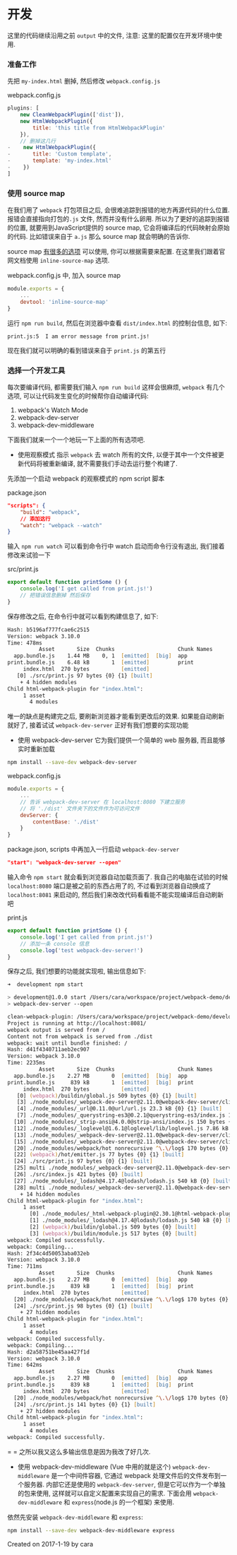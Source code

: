 # 开发
这里的代码继续沿用之前 `output` 中的文件, 注意: 这里的配置仅在开发环境中使用.

### 准备工作
先把 `my-index.html` 删掉, 然后修改 `webpack.config.js`

webpack.config.js
```js
plugins: [
    new CleanWebpackPlugin(['dist']),
    new HtmlWebpackPlugin({
        title: 'this title from HtmlWebpackPlugin'
    }),
    // 删掉这几行
-    new HtmlWebpackPlugin({
-       title: 'Custom template',
-       template: 'my-index.html'
-    })
]
```

### 使用 source map
在我们用了 `webpack` 打包项目之后, 会很难追踪到报错的地方再源代码的什么位置. 报错会直接指向打包的`.js` 文件, 然而并没有什么卵用. 所以为了更好的追踪到报错的位置, 就要用到JavaScript提供的 source map, 它会将编译后的代码映射会原始的代码. 比如错误来自于 `a.js` 那么 source map 就会明确的告诉你.

source map [有很多的选项](https://doc.webpack-china.org/configuration/devtool) 可以使用, 你可以根据需要来配置. 在这里我们跟着官网文档使用 `inline-source-map` 选项.

webpack.config.js 中, 加入 source map
```js
module.exports = {
    ...
    devtool: 'inline-source-map'
}
```

运行 `npm run build`, 然后在浏览器中查看 `dist/index.html` 的控制台信息, 如下:
```shell
print.js:5  I am error message from print.js!
```

现在我们就可以明确的看到错误来自于 `print.js` 的第五行

### 选择一个开发工具
每次要编译代码, 都需要我们输入 `npm run build` 这样会很麻烦, `webpack` 有几个选项, 可以让代码发生变化的时候帮你自动编译代码: 

1. webpack's Watch Mode
2. webpack-dev-server
3. webpack-dev-middleware

下面我们就来一个一个地玩一下上面的所有选项吧.

- 使用观察模式
指示 `webpack` 去 watch 所有的文件, 以便于其中一个文件被更新代码将被重新编译, 就不需要我们手动去运行整个构建了.

先添加一个启动 webpack 的观察模式的 npm script 脚本

package.json
```json
"scripts": {
    "build": "webpack",
    // 添加这行
    "watch": "webpack --watch"
}
```

输入 `npm run watch` 可以看到命令行中 watch 启动而命令行没有退出, 我们接着修改来试验一下

src/print.js
```js
export default function printSome () {
    console.log('I get called from print.js!')
    // 把错误信息删掉 然后保存
}
```

保存修改之后, 在命令行中就可以看到构建信息了, 如下:
```zsh
Hash: b5196af777fcae6c2515
Version: webpack 3.10.0
Time: 478ms
          Asset       Size  Chunks                    Chunk Names
  app.bundle.js    1.44 MB    0, 1  [emitted]  [big]  app
print.bundle.js    6.48 kB       1  [emitted]         print
     index.html  270 bytes          [emitted]
   [0] ./src/print.js 97 bytes {0} {1} [built]
    + 4 hidden modules
Child html-webpack-plugin for "index.html":
     1 asset
       4 modules
```

唯一的缺点是构建完之后, 要刷新浏览器才能看到更改后的效果. 如果能自动刷新就好了, 接着试试 `webpack-dev-server` 正好有我们想要的实现功能

- 使用 webpack-dev-server
它为我们提供一个简单的 web 服务器, 而且能够实时重新加载

```zsh
npm install --save-dev webpack-dev-server
```

webpack.config.js
```js
module.exports = {
    ...
    // 告诉 webpack-dev-server 在 localhost:8080 下建立服务
    // 将 './dist' 文件夹下的文件作为可访问文件
    devServer: {
        contentBase: './dist'
    }
}
```

package.json, scripts 中再加入一行启动 `webpack-dev-server`
```json
"start": "webpack-dev-server --open"
```

输入命令 `npm start` 就会看到浏览器自动加载页面了. 我自己的电脑在试验的时候 `localhost:8080` 端口是被之前的东西占用了的, 不过看到浏览器自动换成了 `localhost:8081` 来启动的, 然后我们来改改代码看看能不能实现编译后自动刷新吧

print.js
```js
export default function printSome () {
    console.log('I get called from print.js!')
    // 添加一条 console 信息
    console.log('test webpack-dev-server!')
}
```

保存之后, 我们想要的功能就实现啦, 输出信息如下:
```zsh
➜  development npm start

> development@1.0.0 start /Users/cara/workspace/project/webpack-demo/development
> webpack-dev-server --open

clean-webpack-plugin: /Users/cara/workspace/project/webpack-demo/development/dist has been removed.
Project is running at http://localhost:8081/
webpack output is served from /
Content not from webpack is served from ./dist
webpack: wait until bundle finished: /
Hash: d41f4340711aeb2ec907
Version: webpack 3.10.0
Time: 2235ms
          Asset       Size  Chunks                    Chunk Names
  app.bundle.js    2.27 MB       0  [emitted]  [big]  app
print.bundle.js     839 kB       1  [emitted]  [big]  print
     index.html  270 bytes          [emitted]
   [0] (webpack)/buildin/global.js 509 bytes {0} {1} [built]
   [3] ./node_modules/_webpack-dev-server@2.11.0@webpack-dev-server/client?http://localhost:8081 7.91 kB {0}{1} [built]
   [4] ./node_modules/_url@0.11.0@url/url.js 23.3 kB {0} {1} [built]
   [7] ./node_modules/_querystring-es3@0.2.1@querystring-es3/index.js 127 bytes {0} {1} [built]
  [10] ./node_modules/_strip-ansi@4.0.0@strip-ansi/index.js 150 bytes {0} {1} [built]
  [12] ./node_modules/_loglevel@1.6.1@loglevel/lib/loglevel.js 7.86 kB {0} {1} [built]
  [13] ./node_modules/_webpack-dev-server@2.11.0@webpack-dev-server/client/socket.js 1.08 kB {0} {1} [built]
  [15] ./node_modules/_webpack-dev-server@2.11.0@webpack-dev-server/client/overlay.js 3.67 kB {0} {1} [built]
  [20] ./node_modules/webpack/hot nonrecursive ^\.\/log$ 170 bytes {0} {1} [built]
  [22] (webpack)/hot/emitter.js 77 bytes {0} {1} [built]
  [24] ./src/print.js 97 bytes {0} {1} [built]
  [25] multi ./node_modules/_webpack-dev-server@2.11.0@webpack-dev-server/client?http://localhost:8081 ./src/index.js 40 bytes {0} [built]
  [26] ./src/index.js 421 bytes {0} [built]
  [27] ./node_modules/_lodash@4.17.4@lodash/lodash.js 540 kB {0} [built]
  [28] multi ./node_modules/_webpack-dev-server@2.11.0@webpack-dev-server/client?http://localhost:8081 ./src/print.js 40 bytes {1} [built]
    + 14 hidden modules
Child html-webpack-plugin for "index.html":
     1 asset
       [0] ./node_modules/_html-webpack-plugin@2.30.1@html-webpack-plugin/lib/loader.js!./node_modules/_html-webpack-plugin@2.30.1@html-webpack-plugin/default_index.ejs 553 bytes {0} [built]
       [1] ./node_modules/_lodash@4.17.4@lodash/lodash.js 540 kB {0} [built]
       [2] (webpack)/buildin/global.js 509 bytes {0} [built]
       [3] (webpack)/buildin/module.js 517 bytes {0} [built]
webpack: Compiled successfully.
webpack: Compiling...
Hash: 2f34c4d50053aba032eb
Version: webpack 3.10.0
Time: 711ms
          Asset       Size  Chunks                    Chunk Names
  app.bundle.js    2.27 MB       0  [emitted]  [big]  app
print.bundle.js     839 kB       1  [emitted]  [big]  print
     index.html  270 bytes          [emitted]
  [20] ./node_modules/webpack/hot nonrecursive ^\.\/log$ 170 bytes {0} {1} [built]
  [24] ./src/print.js 98 bytes {0} {1} [built]
    + 27 hidden modules
Child html-webpack-plugin for "index.html":
     1 asset
       4 modules
webpack: Compiled successfully.
webpack: Compiling...
Hash: d2a58751be45aa427f1d
Version: webpack 3.10.0
Time: 642ms
          Asset       Size  Chunks                    Chunk Names
  app.bundle.js    2.27 MB       0  [emitted]  [big]  app
print.bundle.js     839 kB       1  [emitted]  [big]  print
     index.html  270 bytes          [emitted]
  [20] ./node_modules/webpack/hot nonrecursive ^\.\/log$ 170 bytes {0} {1} [built]
  [24] ./src/print.js 141 bytes {0} {1} [built]
    + 27 hidden modules
Child html-webpack-plugin for "index.html":
     1 asset
       4 modules
webpack: Compiled successfully.
```
= = 之所以我又这么多输出信息是因为我改了好几次.

- 使用 webpack-dev-middleware (Vue 中用的就是这个)
`webpack-dev-middleware` 是一个中间件容器, 它通过 webpack 处理文件后的文件发布到一个服务器. 内部它还是使用的 `webpack-dev-server`, 但是它可以作为一个单独的包来使用, 这样就可以自定义配置来实现自己的需求. 下面会用 `webpack-dev-middleware` 和 `express`(node.js 的一个框架) 来使用.

依然先安装 `webpack-dev-middleware` 和 `express`:
```zsh
npm install --save-dev webpack-dev-middleware express
```



Created on 2017-1-19 by cara